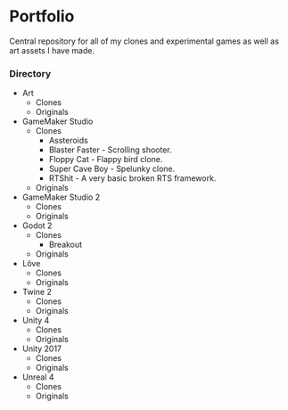# Portfolio
Central repository for all of my clones and experimental games as well as art assets I have made.


### Directory
* Art
    * Clones
    * Originals
* GameMaker Studio
    * Clones
        * Assteroids
        * Blaster Faster - Scrolling shooter.
        * Floppy Cat - Flappy bird clone.
        * Super Cave Boy - Spelunky clone.
        * RTShit - A very basic broken RTS framework. 
    * Originals
* GameMaker Studio 2
    * Clones
    * Originals
* Godot 2
    * Clones
        * Breakout
    * Originals
* Löve
    * Clones
    * Originals
* Twine 2
    * Clones
    * Originals
* Unity 4
    * Clones
    * Originals
* Unity 2017
    * Clones
    * Originals
* Unreal 4
    * Clones
    * Originals